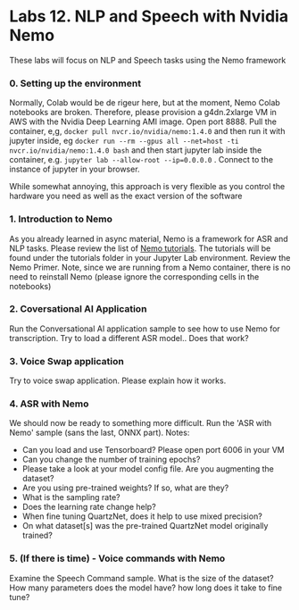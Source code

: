# Labs 12.  NLP and Speech with Nvidia Nemo


These labs will focus on NLP and Speech tasks using the Nemo framework

### 0. Setting up the environment
Normally, Colab would be de rigeur here, but at the moment, Nemo Colab notebooks are broken.  Therefore, please provision a g4dn.2xlarge VM in AWS with the Nvidia Deep Learning AMI image.  Open port 8888.  Pull the container, e,g, ```docker pull nvcr.io/nvidia/nemo:1.4.0``` and then run it with jupyter inside, eg ```docker run --rm --gpus all --net=host -ti nvcr.io/nvidia/nemo:1.4.0 bash``` and then start jupyter lab inside the container, e.g. ```jupyter lab --allow-root --ip=0.0.0.0``` . Connect to the instance of jupyter in your browser.

While somewhat annoying, this approach is very flexible as you control the hardware you need as well as the exact version of the software

### 1. Introduction to Nemo
As you already learned in  async material, Nemo is a framework for ASR and NLP tasks.  Please review the list of [Nemo tutorials](https://docs.nvidia.com/deeplearning/nemo/user-guide/docs/en/main/starthere/tutorials.html). The tutorials will be found under the tutorials folder in your Jupyter Lab environment. Review the Nemo Primer.  Note, since we are running from a Nemo container, there is no need to reinstall Nemo (please ignore the corresponding cells in the notebooks)

### 2. Coversational AI Application
Run the Conversational AI application sample to see how to use Nemo for transcription. Try to load a different ASR model.. Does that work?

### 3. Voice Swap application
Try to voice swap application. Please explain how it works.

### 4. ASR with Nemo
We should now be ready to something more difficult. Run the 'ASR with Nemo' sample (sans the last, ONNX part). Notes:
* Can you load and use Tensorboard? Please open port 6006 in your VM
* Can you change the number of training epochs?
* Please take a look at your model config file.  Are you augmenting the dataset?
* Are you using pre-trained weights? If so, what are they?
* What is the sampling rate?
* Does the learning rate change help?
* When fine tuning QuartzNet, does it help to use mixed precision?
* On what dataset[s] was the pre-trained QuartzNet model originally trained?

### 5. (If there is time) - Voice commands with Nemo
Examine the Speech Command sample. What is the size of the dataset? How many parameters does the model have? how long does it take to fine tune?
